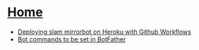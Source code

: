 # [Home](https://github.com/SlamDevs/slam-mirrorbot/wiki)
- [Deploying slam mirrorbot on Heroku with Github Workflows](https://github.com/SlamDevs/slam-mirrorbot/wiki/Deploying-slam-mirrorbot-on-Heroku-with-Github-Workflows)
- [Bot commands to be set in BotFather](https://github.com/SlamDevs/slam-mirrorbot/wiki/Bot-commands-to-be-set-in-BotFather)